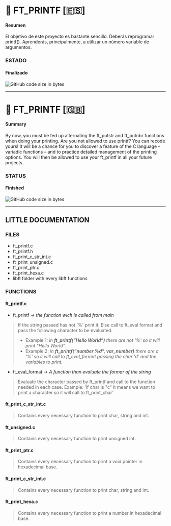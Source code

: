 # :fax: FT_PRINTF [:es:]

#### Resumen
El objetivo de este proyecto es bastante sencillo. Deberás reprogramar printf().
Aprenderás, principalmente, a utilizar un número variable de argumentos.

### ESTADO
#### Finalizado
![GitHub code size in bytes](https://img.shields.io/badge/RESULTADO-100%25-green)

<hr/>

# :fax: FT_PRINTF [:gb:]

#### Summary
By now, you must be fed up alternating the ft_putstr and ft_putnbr
functions when doing your printing. Are you not allowed to use printf? You can recode
yours! It will be a chance for you to discover a feature of the C language – variadic
functions – and to practice detailed management of the printing options. You will then
be allowed to use your ft_printf in all your future projects.

### STATUS
#### Finished
![GitHub code size in bytes](https://img.shields.io/badge/RESULT-100%25-green)

<hr/>

## LITTLE DOCUMENTATION

### FILES
- ft_printf.c
- ft_printf.h
- ft_print_c_str_int.c
- ft_print_unsigned.c
- ft_print_ptr.c
- ft_print_hexa.c
- libft folder with every libft functions

### FUNCTIONS
#### ft_printf.c
- ft_printf -> *the function wich is called from main*   
>If the string passed has not '%' print it. Else call to ft_eval format and pass the following character to be evaluated.
>- Example 1: *in **ft_printf("Hello World")** there are not '%' so it will print "Hello World"*.
>- Example 2: *in **ft_printf("number %d", var_number)** there are a '%' so it will call to ft_eval_format passing the char 'd' and the variables to print.*

- ft_eval_format -> *A function than evaluate the formar of the string*
>Evaluate the character passed by ft_printf and call to the function needed in each case. Example: 'if char is "c" it means we want to print a character so it will call to ft_print_char'

#### ft_print_c_str_int.c
>Contains every necessary function to print char, string and int.

#### ft_unsigned.c
>Contains every necessary function to print unsigned int.

#### ft_print_ptr.c
>Contains every necessary function to print a void pointer in hexadecimal base.

#### ft_print_c_str_int.c
>Contains every necessary function to print char, string and int.

#### ft_print_hexa.c
>Contains every necessary function to print a number in hexadecimal base.
